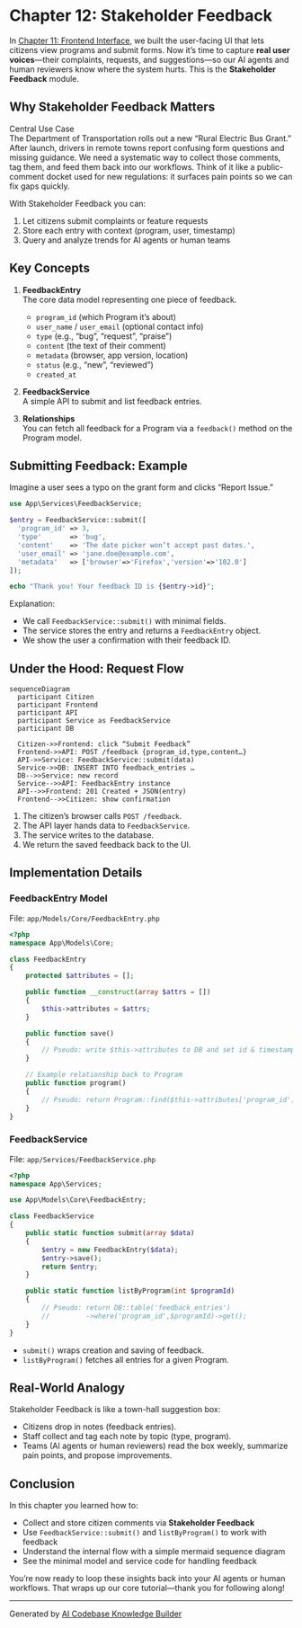 # Chapter 12: Stakeholder Feedback

In [Chapter 11: Frontend Interface](11_frontend_interface.md), we built the user-facing UI that lets citizens view programs and submit forms. Now it’s time to capture **real user voices**—their complaints, requests, and suggestions—so our AI agents and human reviewers know where the system hurts. This is the **Stakeholder Feedback** module.

## Why Stakeholder Feedback Matters

Central Use Case  
The Department of Transportation rolls out a new “Rural Electric Bus Grant.” After launch, drivers in remote towns report confusing form questions and missing guidance. We need a systematic way to collect those comments, tag them, and feed them back into our workflows. Think of it like a public-comment docket used for new regulations: it surfaces pain points so we can fix gaps quickly.

With Stakeholder Feedback you can:
1. Let citizens submit complaints or feature requests  
2. Store each entry with context (program, user, timestamp)  
3. Query and analyze trends for AI agents or human teams  

## Key Concepts

1. **FeedbackEntry**  
   The core data model representing one piece of feedback.  
   - `program_id` (which Program it’s about)  
   - `user_name` / `user_email` (optional contact info)  
   - `type` (e.g., “bug”, “request”, “praise”)  
   - `content` (the text of their comment)  
   - `metadata` (browser, app version, location)  
   - `status` (e.g., “new”, “reviewed”)  
   - `created_at`

2. **FeedbackService**  
   A simple API to submit and list feedback entries.

3. **Relationships**  
   You can fetch all feedback for a Program via a `feedback()` method on the Program model.

## Submitting Feedback: Example

Imagine a user sees a typo on the grant form and clicks “Report Issue.”

```php
use App\Services\FeedbackService;

$entry = FeedbackService::submit([
  'program_id' => 3,
  'type'       => 'bug',
  'content'    => 'The date picker won’t accept past dates.',
  'user_email' => 'jane.doe@example.com',
  'metadata'   => ['browser'=>'Firefox','version'=>'102.0']
]);

echo "Thank you! Your feedback ID is {$entry->id}";
```

Explanation:
- We call `FeedbackService::submit()` with minimal fields.
- The service stores the entry and returns a `FeedbackEntry` object.
- We show the user a confirmation with their feedback ID.

## Under the Hood: Request Flow

```mermaid
sequenceDiagram
  participant Citizen
  participant Frontend
  participant API
  participant Service as FeedbackService
  participant DB

  Citizen->>Frontend: click “Submit Feedback”
  Frontend->>API: POST /feedback {program_id,type,content…}
  API->>Service: FeedbackService::submit(data)
  Service->>DB: INSERT INTO feedback_entries …
  DB-->>Service: new record
  Service-->>API: FeedbackEntry instance
  API-->>Frontend: 201 Created + JSON(entry)
  Frontend-->>Citizen: show confirmation
```

1. The citizen’s browser calls `POST /feedback`.  
2. The API layer hands data to `FeedbackService`.  
3. The service writes to the database.  
4. We return the saved feedback back to the UI.

## Implementation Details

### FeedbackEntry Model  
File: `app/Models/Core/FeedbackEntry.php`

```php
<?php
namespace App\Models\Core;

class FeedbackEntry
{
    protected $attributes = [];

    public function __construct(array $attrs = [])
    {
        $this->attributes = $attrs;
    }

    public function save()
    {
        // Pseudo: write $this->attributes to DB and set id & timestamps
    }

    // Example relationship back to Program
    public function program()
    {
        // Pseudo: return Program::find($this->attributes['program_id'])
    }
}
```

### FeedbackService  
File: `app/Services/FeedbackService.php`

```php
<?php
namespace App\Services;

use App\Models\Core\FeedbackEntry;

class FeedbackService
{
    public static function submit(array $data)
    {
        $entry = new FeedbackEntry($data);
        $entry->save();
        return $entry;
    }

    public static function listByProgram(int $programId)
    {
        // Pseudo: return DB::table('feedback_entries')
        //         ->where('program_id',$programId)->get();
    }
}
```

- `submit()` wraps creation and saving of feedback.  
- `listByProgram()` fetches all entries for a given Program.

## Real-World Analogy

Stakeholder Feedback is like a town-hall suggestion box:

- Citizens drop in notes (feedback entries).  
- Staff collect and tag each note by topic (type, program).  
- Teams (AI agents or human reviewers) read the box weekly, summarize pain points, and propose improvements.

## Conclusion

In this chapter you learned how to:
- Collect and store citizen comments via **Stakeholder Feedback**  
- Use `FeedbackService::submit()` and `listByProgram()` to work with feedback  
- Understand the internal flow with a simple mermaid sequence diagram  
- See the minimal model and service code for handling feedback

You’re now ready to loop these insights back into your AI agents or human workflows. That wraps up our core tutorial—thank you for following along!

---

Generated by [AI Codebase Knowledge Builder](https://github.com/The-Pocket/Tutorial-Codebase-Knowledge)
